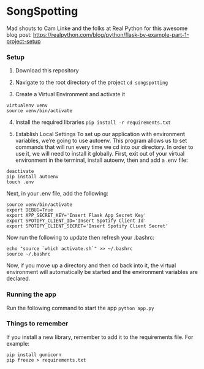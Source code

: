 # SongSpotting

Mad shouts to Cam Linke and the folks at Real Python for this awesome blog post: https://realpython.com/blog/python/flask-by-example-part-1-project-setup

### Setup
1. Download this repository

2. Navigate to the root directory of the project
`cd songspotting`

3. Create a Virtual Environment and activate it
```
virtualenv venv
source venv/bin/activate
```

4. Install the required libraries
`pip install -r requirements.txt`

5. Establish Local Settings
To set up our application with environment variables, we’re going to use autoenv. This program allows us to set commands that will run every time we cd into our directory. In order to use it, we will need to install it globally. First, exit out of your virtual environment in the terminal, install autoenv, then and add a .env file:

```
deactivate
pip install autoenv
touch .env
```

Next, in your .env file, add the following:
```
source venv/bin/activate
export DEBUG=True
export APP_SECRET_KEY='Insert Flask App Secret Key'
export SPOTIFY_CLIENT_ID='Insert Spotify Client Id'
export SPOTIFY_CLIENT_SECRET='Insert Spotify Client Secret'
```

Now run the following to update then refresh your .bashrc:
```
echo "source `which activate.sh`" >> ~/.bashrc
source ~/.bashrc
```

Now, if you move up a directory and then cd back into it, the virtual environment will automatically be started and the environment variables are declared.


### Running the app
Run the following command to start the app
`python app.py`


### Things to remember 
If you install a new library, remember to add it to the requirements file. For example:
```
pip install gunicorn
pip freeze > requirements.txt
```
